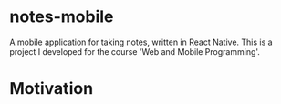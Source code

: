 # notes-mobile
A mobile application for taking notes, written in React Native. This is a project I developed for the course 'Web and Mobile Programming'.

# Motivation
